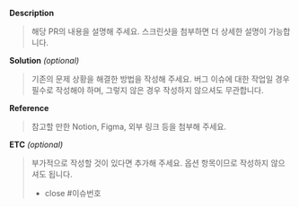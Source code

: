 **Description**
> 해당 PR의 내용을 설명해 주세요. 스크린샷을 첨부하면 더 상세한 설명이 가능합니다.

**Solution** *(optional)*
> 기존의 문제 상황을 해결한 방법을 작성해 주세요. 버그 이슈에 대한 작업일 경우 필수로 작성해야 하며, 그렇지 않은 경우 작성하지 않으셔도 무관합니다.

**Reference**
> 참고할 만한 Notion, Figma, 외부 링크 등을 첨부해 주세요.

**ETC** *(optional)*
> 부가적으로 작성할 것이 있다면 추가해 주세요. 옵션 항목이므로 작성하지 않으셔도 됩니다.
> - close #이슈번호